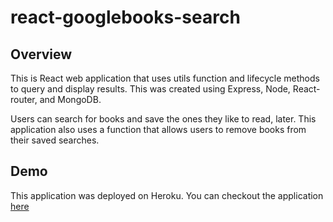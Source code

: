 # react-googlebooks-search

## Overview

This is React web application that uses utils function and lifecycle methods to query and display results. This was created using Express, Node, React-router, and MongoDB.

Users can search for books and save the ones they like to read, later. This application also uses a function that allows users to remove books from their saved searches.

## Demo

This application was deployed on Heroku. You can checkout the application [here](https://glacial-taiga-59828.herokuapp.com/)
